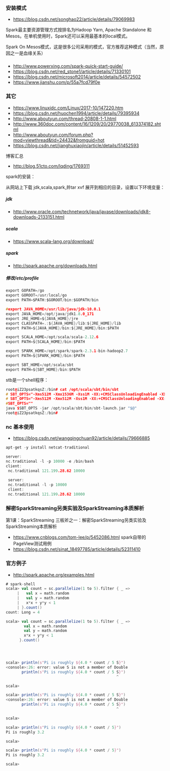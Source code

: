 ### 安装模式
- https://blog.csdn.net/songhao22/article/details/79069983

Spark最主要资源管理方式按排名为Hadoop Yarn, Apache Standalone 和Mesos。在单机使用时，Spark还可以采用最基本的local模式。

Spark On Mesos模式，这是很多公司采用的模式，官方推荐这种模式（当然，原因之一是血缘关系）

###
- http://www.powerxing.com/spark-quick-start-guide/
- https://blog.csdn.net/red_stone1/article/details/71330101
- https://blog.csdn.net/microsoft2014/article/details/54572502
- https://www.jianshu.com/p/55a7fcd79f0e

### 其它
- https://www.linuxidc.com/Linux/2017-10/147220.htm
- https://blog.csdn.net/huochen1994/article/details/79395934
- http://www.aboutyun.com/thread-20808-1-1.html
- http://www.360doc.com/content/16/1209/20/29770038_613374182.shtml
- http://www.aboutyun.com/forum.php?mod=viewthread&tid=24432&fromguid=hot
- https://blog.csdn.net/jianghuxiaojin/article/details/51452593

博客汇总
- http://blog.51cto.com/lqding/1769311

spark的安装：

从网站上下载 jdk,scala,spark,并tar xvf 展开到相应的目录，设置以下环境变量：

##### jdk
- http://www.oracle.com/technetwork/java/javase/downloads/jdk8-downloads-2133151.html

##### scala
- https://www.scala-lang.org/download/

##### spark
- http://spark.apache.org/downloads.html

##### 修改/etc/profile
```c
export GOPATH=/go
export GOROOT=/usr/local/go
export PATH=$PATH:$GOROOT/bin:$GOPATH/bin

#export JAVA_HOME=/usr/lib/java/jdk-10.0.1
export JAVA_HOME=/opt/java/jdk1.8.0_171
export JRE_HOME=${JAVA_HOME}/jre 
export CLASSPATH=.:${JAVA_HOME}/lib:${JRE_HOME}/lib 
export PATH=${JAVA_HOME}/bin:${JRE_HOME}/bin:$PATH 

export SCALA_HOME=/opt/scala/scala-2.12.6
export PATH=${SCALA_HOME}/bin:$PATH 

export SPARK_HOME=/opt/spark/spark-2.3.1-bin-hadoop2.7
export PATH=${SPARK_HOME}/bin:$PATH 

export SBT_HOME=/opt/scala/sbt
export PATH=${SBT_HOME}/bin:$PATH 
```
stb是一个shell程序：
```c++
root@iZ23psatkqsZ:/bin# cat /opt/scala/sbt/bin/sbt
# SBT_OPTS="-Xms512M -Xmx1536M -Xss1M -XX:+CMSClassUnloadingEnabled -XX:MaxPermSize=256M"
# SBT_OPTS="-Xms512M -Xmx512M -Xss1M -XX:+CMSClassUnloadingEnabled -XX:MaxPermSize=256M"
#SBT_OPTS=""
java $SBT_OPTS -jar /opt/scala/sbt/bin/sbt-launch.jar "$@"
root@iZ23psatkqsZ:/bin#
```

### nc 基本使用
- https://blog.csdn.net/wangqingchuan92/article/details/79666885
```c
apt-get -y install netcat-traditional 

server:
nc.traditional -l -p 10000 -e /bin/bash 
client:
 nc.traditional 121.199.28.62 10000
 
 server:
 nc.traditional -l -p 10000
 client:
 nc.traditional 121.199.28.62 10000
```

### 解密SparkStreaming另类实验及SparkStreaming本质解析
第1课：SparkStreaming 三板斧之一：解密SparkStreaming另类实验及SparkStreaming本质解析
- https://www.cnblogs.com/tom-lee/p/5452086.html
spark自带的PageView测试用例
- https://blog.csdn.net/sinat_18497785/article/details/52311410

### 官方例子
- http://spark.apache.org/examples.html

```scala
# spark-shell
scala> val count = sc.parallelize(1 to 5).filter { _ =>
     |   val x = math.random
     |   val y = math.random
     |   x*x + y*y < 1
     | }.count()
count: Long = 4  

scala> val count = sc.parallelize(1 to 5).filter { _ =>
        val x = math.random
        val y = math.random
        x*x + y*y < 1
      }.count()




scala> println(s"Pi is roughly ${4.0 * count / 5 S}")
<console>:26: error: value S is not a member of Double
       println(s"Pi is roughly ${4.0 * count / 5 S}")
                                                 ^

scala> 

scala> println(s"Pi is roughly ${4.0 * count / 5 S}")
<console>:26: error: value S is not a member of Double
       println(s"Pi is roughly ${4.0 * count / 5 S}")
                                                 ^

scala> 

scala> println(s"Pi is roughly ${4.0 * count / 5}")
Pi is roughly 3.2

scala> 

scala> println(s"Pi is roughly ${4.0 * count / 5}")
Pi is roughly 3.2

scala> 
```


